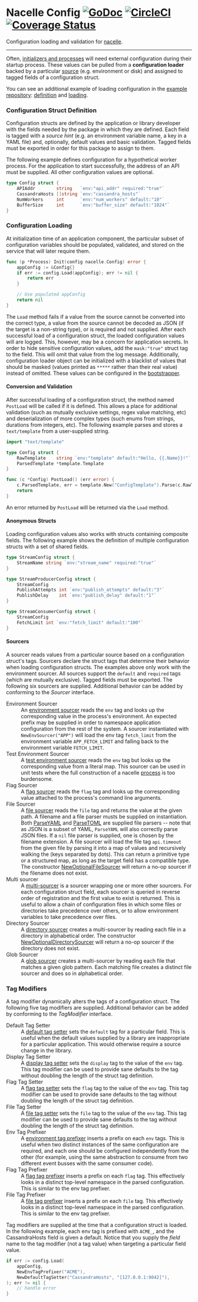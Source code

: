 # Nacelle Config [![GoDoc](https://godoc.org/github.com/go-nacelle/config?status.svg)](https://godoc.org/github.com/go-nacelle/config) [![CircleCI](https://circleci.com/gh/go-nacelle/config.svg?style=svg)](https://circleci.com/gh/go-nacelle/config) [![Coverage Status](https://coveralls.io/repos/github/go-nacelle/config/badge.svg?branch=master)](https://coveralls.io/github/go-nacelle/config?branch=master)

Configuration loading and validation for [nacelle](https://nacelle.dev).

---

Often, [initializers and processes](https://nacelle.dev/docs/core/process) will need external configuration during their startup process. These values can be pulled from a **configuration loader** backed by a particular [source](#sourcers) (e.g. environment or disk) and assigned to tagged fields of a configuration struct.

You can see an additional example of loading configuration in the [example repository](https://github.com/go-nacelle/example): [definition](https://github.com/go-nacelle/example/blob/843979aaa86786784a1ca3646e8d0d1f69e29c65/internal/redis_initializer.go#L13) and [loading](https://github.com/go-nacelle/example/blob/843979aaa86786784a1ca3646e8d0d1f69e29c65/internal/redis_initializer.go#L36).

### Configuration Struct Definition

Configuration structs are defined by the application or library developer with the fields needed by the package in which they are defined. Each field is tagged with a *source hint* (e.g. an environment variable name, a key in a YAML file) and, optionally, default values and basic validation. Tagged fields must be exported in order for this package to assign to them.

The following example defines configuration for a hypothetical worker process. For the application to start successfully, the address of an API must be supplied. All other configuration values are optional.

```go
type Config struct {
    APIAddr        string   `env:"api_addr" required:"true"`
    CassandraHosts []string `env:"cassandra_hosts"`
    NumWorkers     int      `env:"num_workers" default:"10"`
    BufferSize     int      `env:"buffer_size" default:"1024"`
}
```

### Configuration Loading

At initialization time of an application component, the particular subset of configuration variables should be populated, validated, and stored on the service that will later require them.

```go
func (p *Process) Init(config nacelle.Config) error {
    appConfig := &Config{}
    if err := config.Load(appConfig); err != nil {
        return err
    }

    // Use populated appConfig
    return nil
}
```

The `Load` method fails if a value from the source cannot be converted into the correct type, a value from the source cannot be decoded as JSON (if the target is a non-string type), or is required and not supplied. After each successful load of a configuration struct, the loaded configuration values will are logged. This, however, may be a concern for application secrets. In order to hide sensitive configuration values, add the `mask:"true"` struct tag to the field. This will omit that value from the log message. Additionally, configuration loader object can be initialized with a blacklist of values that should be masked (values printed as `*****` rather than their real value) instead of omitted. These values can be configured in the [bootstrapper](https://nacelle.dev/docs/core).

#### Conversion and Validation

After successful loading of a configuration struct, the method named `PostLoad` will be called if it is defined. This allows a place for additional validation (such as mutually exclusive settings, regex value matching, etc) and deserialization of more complex types (such enums from strings, durations from integers, etc). The following example parses and stores a `text/template` from a user-supplied string.

```go
import "text/template"

type Config struct {
    RawTemplate    string `env:"template" default:"Hello, {{.Name}}!"`
    ParsedTemplate *template.Template
}

func (c *Config) PostLoad() (err error) {
    c.ParsedTemplate, err = template.New("ConfigTemplate").Parse(c.RawTemplate)
    return
}
```

An error returned by `PostLoad` will be returned via the `Load` method.

#### Anonymous Structs

Loading configuration values also works with structs containing composite fields. The following example shows the definition of multiple configuration structs with a set of shared fields.

```go
type StreamConfig struct {
    StreamName string `env:"stream_name" required:"true"`
}

type StreamProducerConfig struct {
    StreamConfig
    PublishAttempts int `env:"publish_attempts" default:"3"`
    PublishDelay    int `env:"publish_delay" default:"1"`
}

type StreamConsumerConfig struct {
    StreamConfig
    FetchLimit int `env:"fetch_limit" default:"100"`
}
```

#### Sourcers

A sourcer reads values from a particular source based on a configuration struct's tags. Sourcers declare the struct tags that determine their behavior when loading configuration structs. The examples above only work with the environment sourcer. All sources support the `default` and `required` tags (which are mutually exclusive). Tagged fields must be exported. The following six sourcers are supplied. Additional behavior can be added by conforming to the *Sourcer* interface.

<dl>
  <dt>Environment Sourcer</dt>
  <dd>An <a href="https://godoc.org/github.com/go-nacelle/config#NewEnvSourcer">environment sourcer</a> reads the <code>env</code> tag and looks up the corresponding value in the process's environment. An expected prefix may be supplied in order to namespace application configuration from the rest of the system. A sourcer instantiated with <code>NewEnvSourcer("APP")</code> will load the env tag <code>fetch_limit</code> from the environment variable <code>APP_FETCH_LIMIT</code> and falling back to the environment variable <code>FETCH_LIMIT</code>.</dd>

  <dt>Test Environment Sourcer</dt>
  <dd>A <a href="https://godoc.org/github.com/go-nacelle/config#NewTestEnvSourcer">test environment sourcer</a> reads the <code>env</code> tag but looks up the corresponding value from a literal map. This sourcer can be used in unit tests where the full construction of a nacelle <a href="https://nacelle.dev/docs/core/process">process</a> is too burdensome.</dd>

  <dt>Flag Sourcer</dt>
  <dd>A <a href="https://godoc.org/github.com/go-nacelle/config#NewFlagSourcer">flag sourcer</a> reads the <code>flag</code> tag and looks up the corresponding value attached to the process's command line arguments.</dd>

  <dt>File Sourcer</dt>
  <dd>A <a href="https://godoc.org/github.com/go-nacelle/config#NewFileSourcer">file sourcer</a> reads the <code>file</code> tag and returns the value at the given path. A filename and a file parser musts be supplied on instantiation. Both <a href="https://godoc.org/github.com/go-nacelle/config#ParseYAML">ParseYAML</a> and <a href="https://godoc.org/github.com/go-nacelle/config#ParseTOML">ParseTOML</a> are supplied file parsers -- note that as JSON is a subset of YAML, <code>ParseYAML</code> will also correctly parse JSON files. If a <code>nil</code> file parser is supplied, one is chosen by the filename extension. A file sourcer will load the file tag <code>api.timeout</code> from the given file by parsing it into a map of values and recursively walking the (keys separated by dots). This can return a primitive type or a structured map, as long as the target field has a compatible type. The constructor <a href="https://godoc.org/github.com/go-nacelle/config#NewOptionalFileSourcer">NewOptionalFileSourcer</a> will return a no-op sourcer if the filename does not exist.</dd>

  <dt>Multi sourcer</dt>
  <dd>A <a href="https://godoc.org/github.com/go-nacelle/config#NewMultiSourcer">multi-sourcer</a> is a sourcer wrapping one or more other sourcers. For each configuration struct field, each sourcer is queried in reverse order of registration and the first value to exist is returned. This is useful to allow a chain of configuration files in which some files or directories take precedence over others, or to allow environment variables to take precedence over files.</dd>

  <dt>Directory Sourcer</dt>
  <dd>A <a href="https://godoc.org/github.com/go-nacelle/config#NewDirectorySourcer">directory sourcer</a> creates a multi-sourcer by reading each file in a directory in alphabetical order. The constructor <a href="https://godoc.org/github.com/go-nacelle/config#NewOptionalDirectorySourcer">NewOptionalDirectorySourcer</a> will return a no-op sourcer if the directory does not exist.</dd>

  <dt>Glob Sourcer</dt>
  <dd>A <a href="https://godoc.org/github.com/go-nacelle/config#NewGlobSourcer">glob sourcer</a> creates a multi-sourcer by reading each file that matches a given glob pattern. Each matching file creates a distinct file sourcer and does so in alphabetical order.</dd>
</dl>

### Tag Modifiers

A tag modifier dynamically alters the tags of a configuration struct. The following five tag modifiers are supplied. Additional behavior can be added by conforming to the *TagModifier* interface.

<dl>
  <dt>Default Tag Setter</dt>
  <dd>A <a href="https://godoc.org/github.com/go-nacelle/config#NewDefaultTagSetter">default tag setter</a> sets the <code>default</code> tag for a particular field. This is useful when the default values supplied by a library are inappropriate for a particular application. This would otherwise require a source change in the library.</dd>

  <dt>Display Tag Setter</dt>
  <dd>A <a href="https://godoc.org/github.com/go-nacelle/config#NewDisplayTagSetter">display tag setter</a> sets the <code>display</code> tag to the value of the <code>env</code> tag. This tag modifier can be used to provide sane defaults to the tag without doubling the length of the struct tag definition.</dd>

  <dt>Flag Tag Setter</dt>
  <dd>A <a href="https://godoc.org/github.com/go-nacelle/config#NewFlagTagSetter">flag tag setter</a> sets the <code>flag</code> tag to the value of the <code>env</code> tag. This tag modifier can be used to provide sane defaults to the tag without doubling the length of the struct tag definition.</dd>

  <dt>File Tag Setter</dt>
  <dd>A <a href="https://godoc.org/github.com/go-nacelle/config#NewFileTagSetter">file tag setter</a> sets the <code>file</code> tag to the value of the <code>env</code> tag. This tag modifier can be used to provide sane defaults to the tag without doubling the length of the struct tag definition.</dd>

  <dt>Env Tag Prefixer</dt>
  <dd>A <a href="https://godoc.org/github.com/go-nacelle/config#NewEnvTagPrefixer">environment tag prefixer</a> inserts a prefix on each <code>env</code> tags. This is useful when two distinct instances of the same configuration are required, and each one should be configured independently from the other (for example, using the same abstraction to consume from two different event busses with the same consumer code).</dd>

  <dt>Flag Tag Prefixer</dt>
  <dd>A <a href="https://godoc.org/github.com/go-nacelle/config#NewFlagTagPrefixer">flag tag prefixer</a> inserts a prefix on each <code>flag</code> tag. This effectively looks in a distinct top-level namespace in the parsed configuration. This is similar to the env tag prefixer.</dd>

  <dt>File Tag Prefixer</dt>
  <dd>A <a href="https://godoc.org/github.com/go-nacelle/config#NewFileTagPrefixer">file tag prefixer</a> inserts a prefix on each <code>file</code> tag. This effectively looks in a distinct top-level namespace in the parsed configuration. This is similar to the env tag prefixer.</dd>
</dl>

Tag modifiers are supplied at the time that a configuration struct is loaded. In the following example, each env tag is prefixed with `ACME_`, and the CassandraHosts field is given a default. Notice that you supply the *field* name to the tag modifier (not a tag value) when targeting a particular field value.

```go
if err := config.Load(
    appConfig,
    NewEnvTagPrefixer("ACME"),
    NewDefaultTagSetter("CassandraHosts", "[127.0.0.1:9042]"),
); err != nil {
    // handle error
}
```

